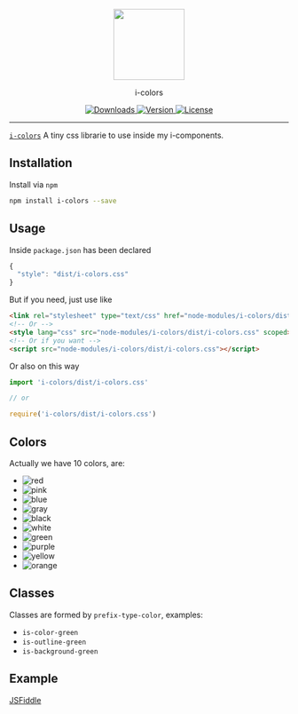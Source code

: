<p align="center">
  <a href="http://ivomarsan.com/" target="_blank">
    <img width="128" src="http://ivomarsan.com/favicon.png">
  </a>
</p>

<p align="center">i-colors</p>

<p align="center">

  <a href="https://www.npmjs.com/package/i-colors">
    <img src="https://img.shields.io/npm/dt/i-colors.svg" alt="Downloads">
  </a>

  <a href="https://www.npmjs.com/package/i-colors">
    <img src="https://img.shields.io/npm/v/i-colors.svg" alt="Version">
  </a>

  <a href="https://www.npmjs.com/package/i-colors">
    <img src="https://img.shields.io/npm/l/i-colors.svg" alt="License">
  </a>
</p>

----------

<a href="https://www.npmjs.com/package/i-colors">`i-colors`</a> A tiny css librarie to use inside my i-components.

## Installation

Install via `npm`
``` bash
npm install i-colors --save
```

## Usage

Inside `package.json` has been declared
``` javascript
{
  "style": "dist/i-colors.css"
}
```
But if you need, just use like
``` html
<link rel="stylesheet" type="text/css" href="node-modules/i-colors/dist/i-colors.css">
<!-- Or -->
<style lang="css" src="node-modules/i-colors/dist/i-colors.css" scoped></style>
<!-- Or if you want -->
<script src="node-modules/i-colors/dist/i-colors.css"></script>
```
Or also on this way
``` js
import 'i-colors/dist/i-colors.css'

// or

require('i-colors/dist/i-colors.css')
```

## Colors

Actually we have 10 colors, are:
* <img src="https://img.shields.io/badge/red-                    -d43f3a.svg?style=for-the-badge" alt="red">
* <img src="https://img.shields.io/badge/pink-                    -ff067c.svg?style=for-the-badge" alt="pink">
* <img src="https://img.shields.io/badge/blue-                    -0488bb.svg?style=for-the-badge" alt="blue">
* <img src="https://img.shields.io/badge/gray-                    -ada8a5.svg?style=for-the-badge" alt="gray">
* <img src="https://img.shields.io/badge/black-                    -000000.svg?style=for-the-badge" alt="black">
* <img src="https://img.shields.io/badge/white-                    -ffffff.svg?style=for-the-badge" alt="white">
* <img src="https://img.shields.io/badge/green-                    -4cae4c.svg?style=for-the-badge" alt="green">
* <img src="https://img.shields.io/badge/purple-                    -9400c8.svg?style=for-the-badge" alt="purple">
* <img src="https://img.shields.io/badge/yellow-                    -ffdf00.svg?style=for-the-badge" alt="yellow">
* <img src="https://img.shields.io/badge/orange-                    -ff9e00.svg?style=for-the-badge" alt="orange">

## Classes

Classes are formed by `prefix-type-color`, examples:
* `is-color-green`
* `is-outline-green`
* `is-background-green`

## Example

[JSFiddle](https://jsfiddle.net/y3z3uu82/)